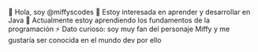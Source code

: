 👋 Hola, soy @miffyscodes
👀 Estoy interesada en aprender y desarrollar en Java
🌱 Actualmente estoy aprendiendo los fundamentos de la programación
⚡ Dato curioso: soy muy fan del personaje Miffy y me gustaría ser conocida en el mundo dev por ello

<!---
miffyscodes/miffyscodes is a ✨ special ✨ repository because its `README.md` (this file) appears on your GitHub profile.
You can click the Preview link to take a look at your changes.
--->
